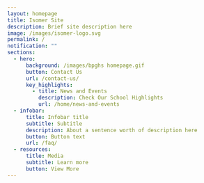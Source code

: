 ```yaml
---
layout: homepage
title: Isomer Site
description: Brief site description here
image: /images/isomer-logo.svg
permalink: /
notification: ""
sections:
  - hero:
      background: /images/bpghs homepage.gif
      button: Contact Us
      url: /contact-us/
      key_highlights:
        - title: News and Events
          description: Check Our School Highlights
          url: /home/news-and-events
  - infobar:
      title: Infobar title
      subtitle: Subtitle
      description: About a sentence worth of description here
      button: Button text
      url: /faq/
  - resources:
      title: Media
      subtitle: Learn more
      button: View More
---
```

